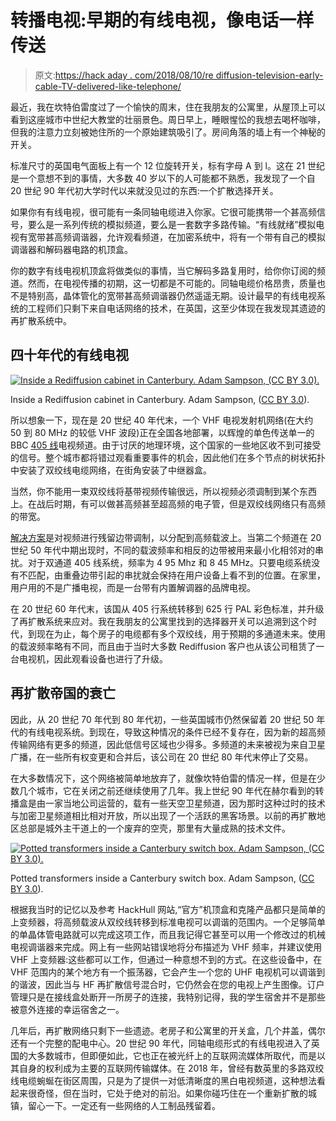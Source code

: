 # 转播电视:早期的有线电视，像电话一样传送

> 原文:[https://hack aday . com/2018/08/10/re diffusion-television-early-cable-TV-delivered-like-telephone/](https://hackaday.com/2018/08/10/rediffusion-television-early-cable-tv-delivered-like-telephone/)

最近，我在坎特伯雷度过了一个愉快的周末，住在我朋友的公寓里，从屋顶上可以看到这座城市中世纪大教堂的壮丽景色。周日早上，睡眼惺忪的我想去喝杯咖啡，但我的注意力立刻被她住所的一个原始建筑吸引了。房间角落的墙上有一个神秘的开关。

标准尺寸的英国电气面板上有一个 12 位旋转开关，标有字母 A 到 l。这在 21 世纪是一个意想不到的事情，大多数 40 岁以下的人可能都不熟悉，我发现了一个自 20 世纪 90 年代初大学时代以来就没见过的东西:一个扩散选择开关。

如果你有有线电视，很可能有一条同轴电缆进入你家。它很可能携带一个甚高频信号，要么是一系列传统的模拟频道，要么是一套数字多路传输。“有线就绪”模拟电视有宽带甚高频调谐器，允许观看频道，在加密系统中，将有一个带有自己的模拟调谐器和解码器电路的机顶盒。

你的数字有线电视机顶盒将做类似的事情，当它解码多路复用时，给你你订阅的频道。然而，在电视传播的初期，这一切都是不可能的。同轴电缆价格昂贵，质量也不是特别高，晶体管化的宽带甚高频调谐器仍然遥遥无期。设计最早的有线电视系统的工程师们只剩下来自电话网络的技术，在英国，这至少体现在我发现其遗迹的再扩散系统中。

## 四十年代的有线电视

[![Inside a Rediffusion cabinet in Canterbury. Adam Sampson, (CC BY 3.0).](../Images/4bdfbc515d859299d68df1f1935be37b.png)](https://hackaday.com/wp-content/uploads/2018/06/photo-20070417t134337-004.jpeg)

Inside a Rediffusion cabinet in Canterbury. Adam Sampson, ([CC BY 3.0](http://photos.offog.org/rediffusion/g/)).

所以想象一下，现在是 20 世纪 40 年代末，一个 VHF 电视发射机网络(在大约 50 到 80 MHz 的较低 VHF 波段)正在全国各地部署，以辉煌的单色传送单一的 BBC [405 线](https://en.wikipedia.org/wiki/405-line_television_system)电视频道。由于讨厌的地理环境，这个国家的一些地区收不到可接受的信号。整个城市都将错过观看重要事件的机会，因此他们在多个节点的树状拓扑中安装了双绞线电缆网络，在街角安装了中继器盒。

当然，你不能用一束双绞线将基带视频传输很远，所以视频必须调制到某个东西上。在战后时期，有可以做甚高频甚至超高频的电子管，但是双绞线网络只有高频的带宽。

[解决方案](http://www.rediffusion.info/Wired_Vision/)是对视频进行残留边带调制，以分配到高频载波上。当第二个频道在 20 世纪 50 年代中期出现时，不同的载波频率和相反的边带被用来最小化相邻对的串扰。对于双通道 405 线系统，频率为 4 95 Mhz 和 8 45 MHz。只要电缆系统没有不匹配，由重叠边带引起的串扰就会保持在用户设备上看不到的位置。在家里，用户用的不是广播电视，而是一台带有内置解调器的品牌电视。

在 20 世纪 60 年代末，该国从 405 行系统转移到 625 行 PAL 彩色标准，并升级了再扩散系统来应对。我在我朋友的公寓里找到的选择器开关可以追溯到这个时代，到现在为止，每个房子的电缆都有多个双绞线，用于预期的多通道未来。使用的载波频率略有不同，而且由于当时大多数 Rediffusion 客户也从该公司租赁了一台电视机，因此观看设备也进行了升级。

## 再扩散帝国的衰亡

因此，从 20 世纪 70 年代到 80 年代初，一些英国城市仍然保留着 20 世纪 50 年代的有线电视系统。到现在，导致这种情况的条件已经不复存在，因为新的超高频传输网络有更多的频道，因此低信号区域也少得多。多频道的未来被视为来自卫星广播，在一些所有权变更和合并后，该公司在 20 世纪 80 年代末停止了交易。

在大多数情况下，这个网络被简单地放弃了，就像坎特伯雷的情况一样，但是在少数几个城市，它在关闭之前还继续使用了几年。我上世纪 90 年代在赫尔看到的转播盒是由一家当地公司运营的，载有一些天空卫星频道，因为那时这种过时的技术与加密卫星频道相比相对开放，所以出现了一个活跃的黑客场景。以前的再扩散地区总部是城外主干道上的一个废弃的空壳，那里有大量成熟的技术文件。

[![Potted transformers inside a Canterbury switch box. Adam Sampson, (CC BY 3.0).](../Images/9c91f4f9c8dd1bf5222f991ff4240dd9.png)](https://hackaday.com/wp-content/uploads/2018/06/rediffusion-insde-a-socket.jpg)

Potted transformers inside a Canterbury switch box. Adam Sampson, ([CC BY 3.0](http://photos.offog.org/rediffusion/g/index.html)).

根据我当时的记忆以及参考 HackHull 网站,“官方”机顶盒和克隆产品都只是简单的上变频器，将高频载波从双绞线转移到标准电视可以调谐的范围内。一个足够简单的单晶体管电路就可以完成这项工作，而且我记得它甚至可以用一个修改过的机械电视调谐器来完成。网上有一些网站错误地将分布描述为 VHF 频率，并建议使用 VHF 上变频器:这些都可以工作，但通过一种意想不到的方式。在这些设备中，在 VHF 范围内的某个地方有一个振荡器，它会产生一个您的 UHF 电视机可以调谐到的谐波，因此当与 HF 再扩散信号混合时，它仍然会在您的电视上产生图像。订户管理只是在接线盒处断开一所房子的连接，我特别记得，我的学生宿舍并不是那些被意外连接的幸运宿舍之一。

几年后，再扩散网络只剩下一些遗迹。老房子和公寓里的开关盒，几个井盖，偶尔还有一个完整的配电中心。20 世纪 90 年代，同轴电缆形式的有线电视进入了英国的大多数城市，但即便如此，它也正在被光纤上的互联网流媒体所取代，而是以其自身的权利成为主要的互联网传输媒体。在 2018 年，曾经有数英里的多路双绞线电缆蜿蜒在街区周围，只是为了提供一对低清晰度的黑白电视频道，这种想法看起来很奇怪，但在当时，它处于绝对的前沿。如果你碰巧住在一个重新扩散的城镇，留心一下。一定还有一些网络的人工制品残留着。
